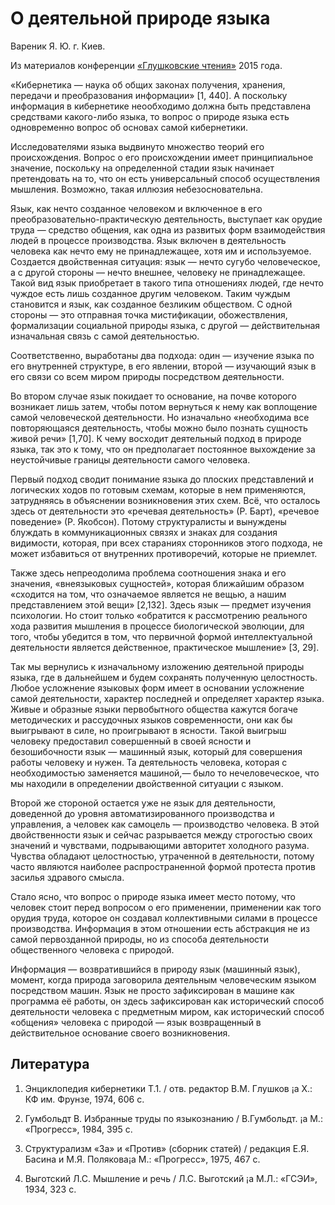 # О деятельной природе языка

Вареник Я. Ю. г. Киев.

Из материалов конференции [«Глушковские чтения»](../index.md) 2015 года.

«Кибернетика — наука об общих законах получения, хранения, передачи и преобразования информации» [1, 440]. А поскольку информация в кибернетике неообходимо должна быть представлена средствами какого-либо языка, то вопрос о природе языка есть одновременно вопрос об основах самой кибернетики.

Исследователями языка выдвинуто множество теорий его происхождения. Вопрос о его происхождении имеет принципиальное значение, поскольку на определенной стадии язык начинает претендовать на то, что он есть универсальный способ осуществления мышления. Возможно, такая иллюзия небезосновательна.

Язык, как нечто созданное человеком и включенное в его преобразовательно-практическую деятельность, выступает как орудие труда — средство общения, как одна из развитых форм взаимодействия людей в процессе производства. Язык включен в деятельность человека как нечто ему не принадлежащее, хотя им и используемое. Создается двойственная ситуация: язык — нечто сугубо человеческое, а с другой стороны — нечто внешнее, человеку не принадлежащее. Такой вид язык приобретает в такого типа отношениях людей, где нечто чуждое есть лишь созданное другим человеком. Таким чуждым становится и язык, как созданное безликим обществом. С одной стороны — это отправная точка мистификации, обожествления, формализации социальной природы языка, с другой — действительная изначальная связь с самой деятельностью.

Соответственно, выработаны два подхода: один — изучение языка по его внутренней структуре, в его явлении, второй — изучающий язык в его связи со всем миром природы посредством деятельности.

Во втором случае язык покидает то основание, на почве которого возникает лишь затем, чтобы потом вернуться к нему как воплощение самой человеческой деятельности. Но изначально «необходима все повторяющаяся деятельность, чтобы можно было познать сущность живой речи» [1,70]. К чему восходит деятельный подход в природе языка, так это к тому, что он предполагает постоянное выхождение за неустойчивые границы деятельности самого человека.

Первый подход сводит понимание языка до плоских представлений и логических ходов по готовым схемам, которые в нем применяются, затрудняясь в объяснении возникновения этих схем. Всё, что осталось здесь от деятельности это «речевая деятельность» (Р. Барт), «речевое поведение» (Р. Якобсон). Потому структуралисты и вынуждены блуждать в коммуникационных связях и знаках для создания видимости, которая, при всех стараниях сторонников этого подхода, не может избавиться от внутренних противоречий, которые не приемлет.

Также здесь непреодолима проблема соотношения знака и его значения, «внеязыковых сущностей», которая ближайшим образом «сходится на том, что означаемое является не вещью, а нашим представлением этой вещи» [2,132]. Здесь язык — предмет изучения психологии. Но стоит только «обратится к рассмотрению реального хода развития мышления в процессе биологической эволюции, для того, чтобы убедится в том, что первичной формой интеллектуальной деятельности является действенное, практическое мышление» [3, 29].

Так мы вернулись к изначальному изложению деятельной природы языка, где в дальнейшем и будем сохранять полученную целостность. Любое усложнение языковых форм имеет в основании усложнение самой деятельности, характер последней и определяет характер языка. Живые и образные языки первобытного общества кажутся богаче методических и рассудочных языков современности, они как бы выигрывают в силе, но проигрывают в ясности. Такой выигрыш человеку предоставил совершенный в своей ясности и безошибочности язык — машинный язык, который для совершения работы человеку и нужен. Та деятельность человека, которая с необходимостью заменяется машиной,— было то нечеловеческое, что мы находили в определении двойственной ситуации с языком.

Второй же стороной остается уже не язык для деятельности, доведенной до уровня автоматизированного производства и управления, а человек как самоцель — производство человека. В этой двойственности язык и сейчас разрывается между строгостью своих значений и чувствами, подрывающими авторитет холодного разума. Чувства обладают целостностью, утраченной в деятельности, потому часто являются наиболее распространенной формой протеста против засилья здравого смысла.

Стало ясно, что вопрос о природе языка имеет место потому, что человек стоит перед вопросом о его применении, применении как того орудия труда, которое он создавал коллективными силами в процессе производства. Информация в этом отношении есть абстракция не из самой первозданной природы, но из способа деятельности общественного человека с природой.

Информация — возвратившийся в природу язык (машинный язык), момент, когда природа заговорила деятельным человеческим языком посредством машин. Язык не просто зафиксирован в машине как программа её работы, он здесь зафиксирован как исторический способ деятельности человека с предметным миром, как исторический способ «общения» человека с природой — язык возвращенный в действительное основание своего возникновения.

## Литература

1. Энциклопедия кибернетики Т.1. / отв. редактор В.М. Глушков ¡a Х.: КФ им. Фрунзе, 1974, 606 с.

2. Гумбольдт В. Избранные труды по языкознанию / В.Гумбольдт. ¡a М.: «Прогресс», 1984, 395 с.

3. Структурализм «За» и «Против» (сборник статей) / редакция Е.Я. Басина и М.Я. Полякова¡a М.: «Прогресс», 1975, 467 с.

4. Выготский Л.С. Мышление и речь / Л.С. Выготский ¡a М.Л.: «ГСЭИ», 1934, 323 с. 